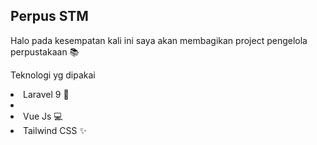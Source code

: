 ## Perpus STM

Halo pada kesempatan kali ini saya akan membagikan project pengelola perpustakaan 📚 
    
  Teknologi yg dipakai
            <li>Laravel 9 💾<li>
            <li>Vue Js 💻</li>
            <li>Tailwind CSS ✨</li>
